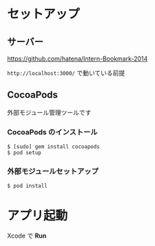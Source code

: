 # セットアップ

## サーバー

https://github.com/hatena/Intern-Bookmark-2014

`http://localhost:3000/` で動いている前提

## CocoaPods

外部モジュール管理ツールです

### CocoaPods のインストール

```
$ [sudo] gem install cocoapods
$ pod setup
```

### 外部モジュールセットアップ

```
$ pod install
```

# アプリ起動

Xcode で **Run**
